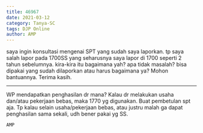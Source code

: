 ```yaml
---
title: 46967
date: 2021-03-12
category: Tanya-SC
tags: DJP Online
author: AMP
---
```


saya ingin konsultasi mengenai SPT yang sudah saya laporkan. tp saya salah lapor pada 1700SS yang seharusnya saya lapor di 1700 seperti 2 tahun sebelumnya. kira-kira itu bagaimana yah? apa tidak masalah? bisa dipakai yang sudah dilaporkan atau harus bagaimana ya? Mohon bantuannya. Terima kasih.

---

WP mendapatkan penghasilan dr mana? Kalau dr melakukan usaha dan/atau pekerjaan bebas, maka 1770 yg digunakan. Buat pembetulan spt aja. Tp kalau selain usaha/pekerjaan bebas, atau justru malah ga dapat penghasilan sama sekali, udh bener pakai yg SS.

`AMP`
